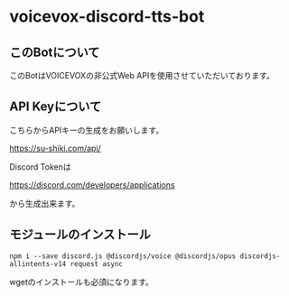 # voicevox-discord-tts-bot
## このBotについて
このBotはVOICEVOXの非公式Web APIを使用させていただいております。
## API Keyについて
こちらからAPIキーの生成をお願いします。

https://su-shiki.com/api/

Discord Tokenは

https://discord.com/developers/applications

から生成出来ます。
## モジュールのインストール
```
npm i --save discord.js @discordjs/voice @discordjs/opus discordjs-allintents-v14 request async
```
wgetのインストールも必須になります。
